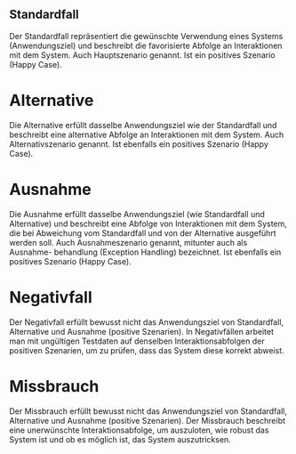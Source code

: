 ## Standardfall
Der Standardfall repräsentiert die gewünschte Verwendung eines Systems (Anwendungsziel) und beschreibt die favorisierte Abfolge an Interaktionen mit dem System.
Auch Hauptszenario genannt. Ist ein positives Szenario (Happy Case).

# Alternative
Die Alternative erfüllt dasselbe Anwendungsziel wie der Standardfall und beschreibt eine alternative Abfolge an Interaktionen mit dem System.
Auch Alternativszenario genannt. Ist ebenfalls ein positives Szenario (Happy Case).

# Ausnahme
Die Ausnahme erfüllt dasselbe Anwendungsziel (wie Standardfall und Alternative) und beschreibt eine Abfolge von Interaktionen mit dem System, die bei Abweichung vom Standardfall und von der Alternative ausgeführt werden soll.
Auch Ausnahmeszenario genannt, mitunter auch als Ausnahme- behandlung (Exception Handling) bezeichnet. Ist ebenfalls ein positives Szenario (Happy Case).

# Negativfall
Der Negativfall erfüllt bewusst nicht das Anwendungsziel von Standardfall, Alternative und Ausnahme (positive Szenarien).
In Negativfällen arbeitet man mit ungültigen Testdaten auf denselben Interaktionsabfolgen der positiven Szenarien, um zu prüfen, dass das System diese korrekt abweist.

# Missbrauch
Der Missbrauch erfüllt bewusst nicht das Anwendungsziel von Standardfall, Alternative und Ausnahme (positive Szenarien).
Der Missbrauch beschreibt eine unerwünschte Interaktionsabfolge, um auszuloten, wie robust das System ist und ob es möglich ist, das System auszutricksen.
